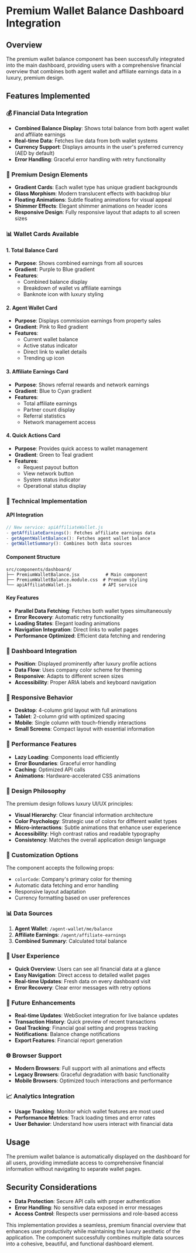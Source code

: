 # Premium Wallet Balance Dashboard Integration

## Overview
The premium wallet balance component has been successfully integrated into the main dashboard, providing users with a comprehensive financial overview that combines both agent wallet and affiliate earnings data in a luxury, premium design.

## Features Implemented

### 💰 Financial Data Integration
- **Combined Balance Display**: Shows total balance from both agent wallet and affiliate earnings
- **Real-time Data**: Fetches live data from both wallet systems
- **Currency Support**: Displays amounts in the user's preferred currency (AED by default)
- **Error Handling**: Graceful error handling with retry functionality

### 🎨 Premium Design Elements
- **Gradient Cards**: Each wallet type has unique gradient backgrounds
- **Glass Morphism**: Modern translucent effects with backdrop blur
- **Floating Animations**: Subtle floating animations for visual appeal
- **Shimmer Effects**: Elegant shimmer animations on header icons
- **Responsive Design**: Fully responsive layout that adapts to all screen sizes

### 📊 Wallet Cards Available

#### 1. **Total Balance Card**
- **Purpose**: Shows combined earnings from all sources
- **Gradient**: Purple to Blue gradient
- **Features**: 
  - Combined balance display
  - Breakdown of wallet vs affiliate earnings
  - Banknote icon with luxury styling

#### 2. **Agent Wallet Card**
- **Purpose**: Displays commission earnings from property sales
- **Gradient**: Pink to Red gradient
- **Features**:
  - Current wallet balance
  - Active status indicator
  - Direct link to wallet details
  - Trending up icon

#### 3. **Affiliate Earnings Card**
- **Purpose**: Shows referral rewards and network earnings
- **Gradient**: Blue to Cyan gradient
- **Features**:
  - Total affiliate earnings
  - Partner count display
  - Referral statistics
  - Network management access

#### 4. **Quick Actions Card**
- **Purpose**: Provides quick access to wallet management
- **Gradient**: Green to Teal gradient
- **Features**:
  - Request payout button
  - View network button
  - System status indicator
  - Operational status display

### 🔧 Technical Implementation

#### API Integration
```javascript
// New service: apiAffiliateWallet.js
- getAffiliateEarnings(): Fetches affiliate earnings data
- getAgentWalletBalance(): Fetches agent wallet balance
- getWalletSummary(): Combines both data sources
```

#### Component Structure
```
src/components/dashboard/
├── PremiumWalletBalance.jsx          # Main component
├── PremiumWalletBalance.module.css  # Premium styling
└── apiAffiliateWallet.js            # API service
```

#### Key Features
- **Parallel Data Fetching**: Fetches both wallet types simultaneously
- **Error Recovery**: Automatic retry functionality
- **Loading States**: Elegant loading animations
- **Navigation Integration**: Direct links to wallet pages
- **Performance Optimized**: Efficient data fetching and rendering

### 🎯 Dashboard Integration
- **Position**: Displayed prominently after luxury profile actions
- **Data Flow**: Uses company color scheme for theming
- **Responsive**: Adapts to different screen sizes
- **Accessibility**: Proper ARIA labels and keyboard navigation

### 📱 Responsive Behavior
- **Desktop**: 4-column grid layout with full animations
- **Tablet**: 2-column grid with optimized spacing
- **Mobile**: Single column with touch-friendly interactions
- **Small Screens**: Compact layout with essential information

### 🚀 Performance Features
- **Lazy Loading**: Components load efficiently
- **Error Boundaries**: Graceful error handling
- **Caching**: Optimized API calls
- **Animations**: Hardware-accelerated CSS animations

### 🎨 Design Philosophy
The premium design follows luxury UI/UX principles:
- **Visual Hierarchy**: Clear financial information architecture
- **Color Psychology**: Strategic use of colors for different wallet types
- **Micro-interactions**: Subtle animations that enhance user experience
- **Accessibility**: High contrast ratios and readable typography
- **Consistency**: Matches the overall application design language

### 🔧 Customization Options
The component accepts the following props:
- `colorCode`: Company's primary color for theming
- Automatic data fetching and error handling
- Responsive layout adaptation
- Currency formatting based on user preferences

### 📊 Data Sources
1. **Agent Wallet**: `/agent-wallet/me/balance`
2. **Affiliate Earnings**: `/agent/affiliate-earnings`
3. **Combined Summary**: Calculated total balance

### 🎯 User Experience
- **Quick Overview**: Users can see all financial data at a glance
- **Easy Navigation**: Direct access to detailed wallet pages
- **Real-time Updates**: Fresh data on every dashboard visit
- **Error Recovery**: Clear error messages with retry options

### 🔮 Future Enhancements
- **Real-time Updates**: WebSocket integration for live balance updates
- **Transaction History**: Quick preview of recent transactions
- **Goal Tracking**: Financial goal setting and progress tracking
- **Notifications**: Balance change notifications
- **Export Features**: Financial report generation

### 🌐 Browser Support
- **Modern Browsers**: Full support with all animations and effects
- **Legacy Browsers**: Graceful degradation with basic functionality
- **Mobile Browsers**: Optimized touch interactions and performance

### 📈 Analytics Integration
- **Usage Tracking**: Monitor which wallet features are most used
- **Performance Metrics**: Track loading times and error rates
- **User Behavior**: Understand how users interact with financial data

## Usage
The premium wallet balance is automatically displayed on the dashboard for all users, providing immediate access to comprehensive financial information without navigating to separate wallet pages.

## Security Considerations
- **Data Protection**: Secure API calls with proper authentication
- **Error Handling**: No sensitive data exposed in error messages
- **Access Control**: Respects user permissions and role-based access

This implementation provides a seamless, premium financial overview that enhances user productivity while maintaining the luxury aesthetic of the application. The component successfully combines multiple data sources into a cohesive, beautiful, and functional dashboard element.
